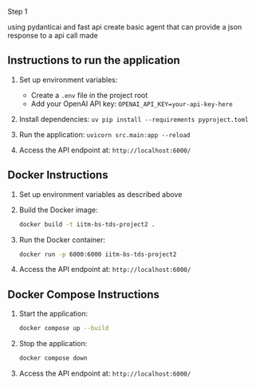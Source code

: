 Step 1

using pydanticai and fast api create basic agent that can provide a json response to a api call made

## Instructions to run the application

1. Set up environment variables:
   - Create a `.env` file in the project root
   - Add your OpenAI API key: `OPENAI_API_KEY=your-api-key-here`

2.  Install dependencies: `uv pip install --requirements pyproject.toml`
3.  Run the application: `uvicorn src.main:app --reload`
4.  Access the API endpoint at: `http://localhost:6000/`

## Docker Instructions

1. Set up environment variables as described above

2. Build the Docker image:
   ```bash
   docker build -t iitm-bs-tds-project2 .
   ```

3. Run the Docker container:
   ```bash
   docker run -p 6000:6000 iitm-bs-tds-project2
   ```

4. Access the API endpoint at: `http://localhost:6000/`

## Docker Compose Instructions

1. Start the application:
   ```bash
   docker compose up --build
   ```

2. Stop the application:
   ```bash
   docker compose down
   ```

3. Access the API endpoint at: `http://localhost:6000/`